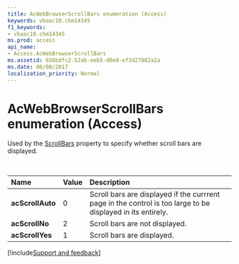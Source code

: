 ```yaml
---
title: AcWebBrowserScrollBars enumeration (Access)
keywords: vbaac10.chm14345
f1_keywords:
- vbaac10.chm14345
ms.prod: access
api_name:
- Access.AcWebBrowserScrollBars
ms.assetid: 656bdfc2-52ab-eeb5-d0e0-ef3d27882a2a
ms.date: 06/08/2017
localization_priority: Normal
---
```



# AcWebBrowserScrollBars enumeration (Access)

Used by the [ScrollBars](Access.WebBrowserControl.ScrollBars.md) property to specify whether scroll bars are displayed.

<br/>

|Name|Value|Description|
|:-----|:-----|:-----|
|**acScrollAuto**|0|Scroll bars are displayed if the currrent page in the control is too large to be displayed in its entirely.|
|**acScrollNo**|2|Scroll bars are not displayed.|
|**acScrollYes**|1|Scroll bars are displayed.|

[!include[Support and feedback](~/includes/feedback-boilerplate.md)]